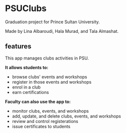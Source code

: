 # PSUClubs
Graduation project for Prince Sultan University.

Made by Lina Albaroudi, Hala Murad, and Tala Almashat.


## features
This app manages clubs activities in PSU.

**It allows students to:**

- browse clubs' events and workshops
- register in those events and workshops
- enrol in a club
- earn certifications 



**Faculty can also use the app to:**

- monitor clubs, events, and workshops
- add, update, and delete clubs, events, and workshops
- review and control registerations
- issue certificates to students
